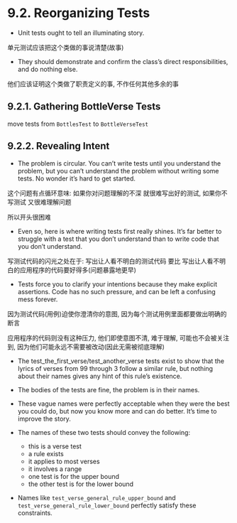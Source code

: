 # 9.2. Reorganizing Tests

+ Unit tests ought to tell an illuminating story.

单元测试应该把这个类做的事说清楚(故事)

+ They should demonstrate and confirm the class’s direct responsibilities, and do nothing else.

他们应该证明这个类做了职责定义的事, 不作任何其他多余的事

## 9.2.1. Gathering BottleVerse Tests

move tests from `BottlesTest` to `BottleVerseTest`

## 9.2.2. Revealing Intent

+ The problem is circular. You can’t write tests until you understand the problem, but you can’t understand the problem without writing some tests. No wonder it’s hard to get started.

这个问题有点循环意味: 如果你对问题理解的不深 就很难写出好的测试, 如果你不写测试 又很难理解问题

所以开头很困难

+ Even so, here is where writing tests first really shines. It’s far better to struggle with a test that you don’t understand than to write code that you don’t understand.

写测试代码的闪光之处在于: 写出让人看不明白的测试代码 要比 写出让人看不明白的应用程序的代码要好得多(问题暴露地更早)

+ Tests force you to clarify your intentions because they make explicit assertions. Code has no such pressure, and can be left a confusing mess forever.

因为测试代码(用例)迫使你澄清你的意图, 因为每个测试用例里面都要做出明确的断言

应用程序的代码则没有这种压力, 他们即使意图不清, 难于理解, 可能也不会被关注到, 因为他们可能永远不需要被改动(因此无需被彻底理解)

+ The test_the_first_verse/test_another_verse tests exist to show that the lyrics of verses from 99 through 3 follow a similar rule, but nothing about their names gives any hint of this rule’s existence.

+ The bodies of the tests are fine, the problem is in their names.

+ These vague names were perfectly acceptable when they were the best you could do, but now you know more and can do better. It’s time to improve the story.

+ The names of these two tests should convey the following:
    + this is a verse test
    + a rule exists
    + it applies to most verses
    + it involves a range
    + one test is for the upper bound
    + the other test is for the lower bound

+ Names like `test_verse_general_rule_upper_bound` and `test_verse_general_rule_lower_bound` perfectly satisfy these constraints.
